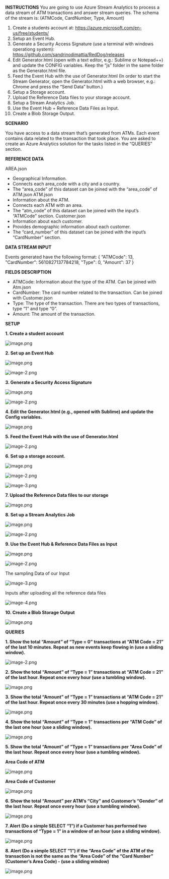 **INSTRUCTIONS**
You are going to use Azure Stream Analytics to process a data stream of ATM transactions and answer
stream queries. The schema of the stream is: (ATMCode, CardNumber, Type, Amount)
1. Create a students account at: https://azure.microsoft.com/en-us/free/students/
2. Setup an Event Hub.
3. Generate a Security Access Signature (use a terminal with windows operationg system): https://github.com/sandrinodimattia/RedDog/releases
4. Edit Generator.html (open with a text editor, e.g.: Sublime or Notepad++) and update the CONFIG variables. Keep the “js” folder in the same folder as the Generator.html file.
5. Feed the Event Hub with the use of Generator.html (In order to start the Stream Generator, open the Generator.html with a web browser, e.g.: Chrome and press the “Send Data” button.)
6. Setup a Storage account.
7. Upload the Reference Data files to your storage account.
8. Setup a Stream Analytics Job.
9. Use the Event Hub + Reference Data Files as Input.
10. Create a Blob Storage Output.

**SCENARIO**

You have access to a data stream that’s generated from ATMs. Each event contains data related to the transaction that took place. You are asked to create an Azure Analytics solution for the tasks listed in the “QUERIES” section.

**REFERENCE DATA**

AREA.json
- Geographical Information.
- Connects each area_code with a city and a country.
- The “area_code” of this dataset can be joined with the “area_code” of ATM.json
ATM.json
- Information about the ATM.
- Connects each ATM with an area.
- The “atm_code” of this dataset can be joined with the input’s “ATMCode” section.
Customer.json
- Information about each customer.
- Provides demographic information about each customer.
- The “card_number” of this dataset can be joined with the input’s “CardNumber” section.

**DATA STREAM INPUT**

Events generated have the following format:
{
"ATMCode": 13,
"CardNumber": 5610827137784218,
"Type": 0,
"Amount": 37
}

**FIELDS DESCRIPTION**

- ATMCode: Information about the type of the ATM. Can be joined with Atm.json
- CardNumber: The card number related to the transaction. Can be joined with Customer.json
- Type: The type of the transaction. There are two types of transactions, type “1” and type “0”.
- Amount: The amount of the transaction.

**SETUP**

**1.  Create a student account**

![image.png](attachment:image.png)


**2.  Set up an Event Hub**

![image.png](attachment:image.png)

![image-2.png](attachment:image-2.png)

**3. Generate a Security Access Signature**

![image.png](attachment:image.png)

![image-2.png](attachment:image-2.png)

**4. Edit the Generator.html (e.g., opened with Sublime) and update the Config variables.**

![image.png](attachment:image.png)

**5. Feed the Event Hub with the use of Generator.html**

![image-2.png](attachment:image-2.png)

**6. Set up a storage account.**

![image.png](attachment:image.png)

![image-2.png](attachment:image-2.png)

![image-3.png](attachment:image-3.png)

**7. Upload the Reference Data files to our storage**

![image.png](attachment:image.png)

**8. Set up a Stream Analytics Job**

![image.png](attachment:image.png)

![image-2.png](attachment:image-2.png)

**9. Use the Event Hub & Reference Data Files as Input**

![image.png](attachment:image.png)

![image-2.png](attachment:image-2.png)

The sampling Data of our Input

![image-3.png](attachment:image-3.png)

Inputs after uploading all the reference data files

![image-4.png](attachment:image-4.png)

**10. Create a Blob Storage Output**

![image.png](attachment:image.png)

**QUERIES**

**1. Show the total “Amount” of “Type = 0” transactions at “ATM Code = 21” of the last 10 minutes.
Repeat as new events keep flowing in (use a sliding window).**

![image-2.png](attachment:image-2.png)

**2. Show the total “Amount” of “Type = 1” transactions at “ATM Code = 21” of the last hour.
Repeat once every hour (use a tumbling window).** 

![image.png](attachment:image.png)

**3. Show the total “Amount” of “Type = 1” transactions at “ATM Code = 21” of the last hour.
Repeat once every 30 minutes (use a hopping window).**

![image.png](attachment:image.png)

**4. Show the total “Amount” of “Type = 1” transactions per “ATM Code” of the last one hour (use
a sliding window).**

![image.png](attachment:image.png)

**5. Show the total “Amount” of “Type = 1” transactions per “Area Code” of the last hour. Repeat
once every hour (use a tumbling window).**

**Area Code of ATM**

![image.png](attachment:image.png)

**Area Code of Customer**

![image.png](attachment:image.png)

**6. Show the total “Amount” per ATM’s “City” and Customer’s “Gender” of the last hour. Repeat
once every hour (use a tumbling window).**

![image.png](attachment:image.png)

**7. Alert (Do a simple SELECT “1”) if a Customer has performed two transactions of “Type = 1” in a
window of an hour (use a sliding window).**

![image.png](attachment:image.png)

**8. Alert (Do a simple SELECT “1”) if the “Area Code” of the ATM of the transaction is not the same
as the “Area Code” of the “Card Number” (Customer’s Area Code) - (use a sliding window)**

![image.png](attachment:image.png)
